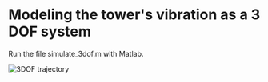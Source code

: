 # Modeling the tower's vibration as a 3 DOF system

Run the file simulate_3dof.m with Matlab.

![3DOF trajectory](https://github.com/k323r/Preprint-Eccentric-Mass/blob/main/src/3dof-model/trajectory.gif)
